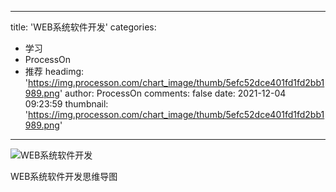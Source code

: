 
---
title: 'WEB系统软件开发'
categories: 
 - 学习
 - ProcessOn
 - 推荐
headimg: 'https://img.processon.com/chart_image/thumb/5efc52dce401fd1fd2bb1989.png'
author: ProcessOn
comments: false
date: 2021-12-04 09:23:59
thumbnail: 'https://img.processon.com/chart_image/thumb/5efc52dce401fd1fd2bb1989.png'
---

<div>   
<img class="thumb" alt="WEB系统软件开发" src="https://img.processon.com/chart_image/thumb/5efc52dce401fd1fd2bb1989.png" referrerpolicy="no-referrer">
<p>WEB系统软件开发思维导图</p>  
</div>
            